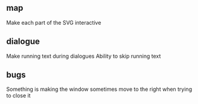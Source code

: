## map

Make each part of the SVG interactive

## dialogue

Make running text during dialogues
Ability to skip running text

## bugs

Something is making the window sometimes move to the right when trying to close it
